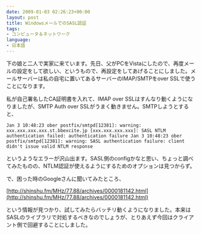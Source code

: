 ```yaml
---
date: 2009-01-03 02:26:23+00:00
layout: post
title: WindowsメールでのSASL認証
tags:
- コンピュータ＆ネットワーク
language:
- 日本語
---
```


下の娘と二人で実家に来ています。先日、父がPCをVistaにしたので、再度メールの設定をして欲しい、というもので、再設定をしてあげることにしました。メールサーバーは私の自宅に置いてあるサーバーのIMAP/SMTPをover SSLで使うことになります。

私が自己署名したCA証明書を入れて、IMAP over SSLはすんなり動くようになりましたが、SMTP Auth over SSLがうまく動きません。SMTPしようとすると、

    
    Jan 3 10:48:23 ober postfix/smtpd[12381]: warning: xxx.xxx.xxx.xxx.st.bbexcite.jp [xxx.xxx.xxx.xxx]: SASL NTLM authentication failed: authentication failure Jan 3 10:48:23 ober postfix/smtpd[12381]: warning: SASL authentication failure: client didn't issue valid NTLM response


というようなエラーが沢山出ます。SASL側のconfigかなと思い、ちょっと調べてみたものの、NTLM認証が使えるようにするためのオプションは見つからず。

で、困った時のGoogleさんに聞いてみたところ、

[http://shinshu.fm/MHz/77.88/archives/0000181142.html](http://shinshu.fm/MHz/77.88/archives/0000181142.html)

という情報が見つかり、試してみたらバッチリ動くようになりました。本来はSASLのライブラリで対処するべきなのでしょうが、とりあえず今回はクライアント側で回避することにしました。
